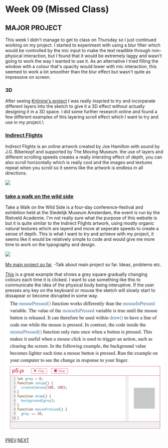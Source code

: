 # Week 09 (Missed Class)

## MAJOR PROJECT
This week I didn't manage to get to class on Thursday so I just continued working on my project.
I started to experiment with using a blur filter which would be controlled by the mic input to make the text readible through non-physical interaction, but I found that it would be extremely laggy and wasn't going to work the way I wanted to use it. As an alternative I tried filling the window with a colour that's opacity would lower with mic interaction, this seemed to work a lot smoother than the blur effect but wasn't quite as impressive on screen.

### 3D 
After seeing [Krtinine's project](https://kristinegudmundsen.github.io/CodeWords/SKO/Week_10/MajorProjectSketch05/) I was really inspried to try and incorperate different layers into the sketch to give it a 3D effect without actually designing it in a 3D space. I did some further research online and found a few different examples of this layering scroll effect which I want to try and use in my project.\

### [Indirect Flights](http://indirect.flights/)
Indirect Flights is an online artwork created by Joe Hamilton with sound by J.G. Biberkopf and supported by The Moving Museum. the use of layers and different scrolling speeds creates a really intersting effect of depth, you can also scroll horizontally which is really cool and the images and textures repeat when you scroll so it seems like the artwork is endless in all directions.

![](indirect.flights.gif)

### [take a walk on the wild side](https://takeawalkonthewildside.rietveldacademie.nl/)
Take a Walk on the Wild Side is a four-day conference-festival and exhibition held at the Stedelijk Museum Amsterdam, the event is run by the Rietveld Academie. I'm not really sure what the purpose of this website is but it is quite similar to the Indirect Flights artwork, using mostly organic natural textures which are layerd and move at seperate speeds to create a sense of depth. This is what I want to try and achieve with my project, it seems like it would be relatively simple to code and would give me more time to work on the typography and design.

![](wildside.gif)

[My main project so far](https://hamishpayne.github.io/CODE-WORDS/Classroom/Week-09/text_reacts_to_mic).
-Talk about main project so far. Ideas, problems etc.

[This](https://p5js.org/learn/interactivity.html) is a great example that shows a grey square gradually changing colours each time it is clicked. I want to use something like this to communicate the idea of the physical body being interuptive. If the user presses any key on the keyboard or mouse the sketch will slowly start to dissapear or become disrupted in some way.
![](mouse_pressed_gradual_change.jpg)

[PREV](https://github.com/HamishPayne/CODE-WORDS/edit/master/Classroom/Week-08).[NEXT](https://github.com/HamishPayne/CODE-WORDS/edit/master/Classroom/Week-10)
